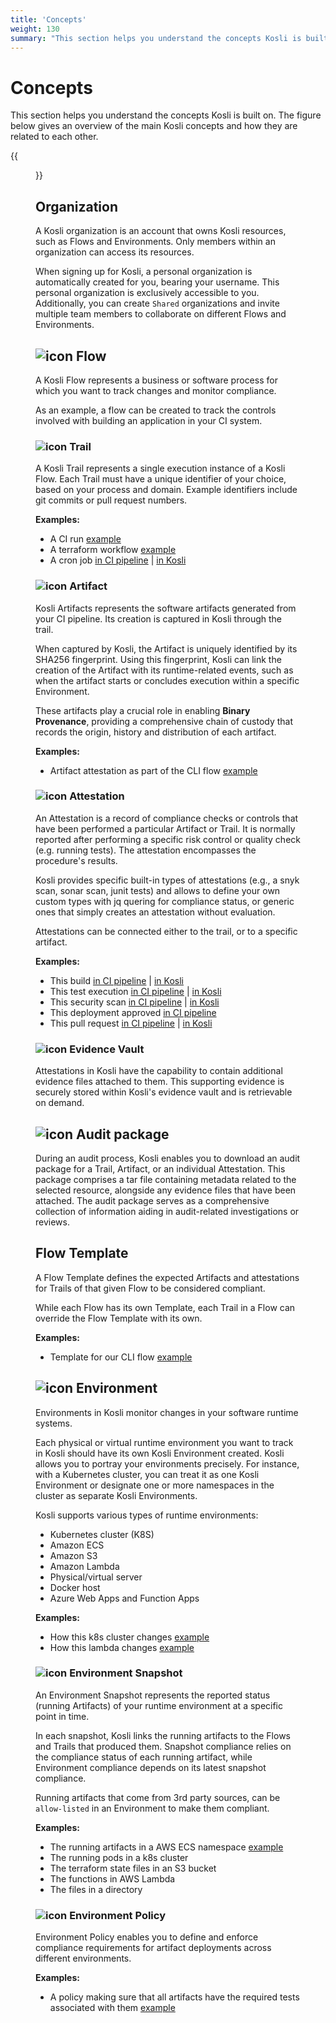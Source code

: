 ```yaml
---
title: 'Concepts'
weight: 130
summary: "This section helps you understand the concepts Kosli is built on. The figure below gives an overview of the main Kosli concepts and how they are related to each other."
---
```


# Concepts

This section helps you understand the concepts Kosli is built on. The figure below gives an overview of the main Kosli concepts and how they are related to each other.

{{<figure src="/images/kosli-concepts.jpg" alt="Kosli Concepts" width="900">}}

## Organization

A Kosli organization is an account that owns Kosli resources, such as Flows and Environments. Only members within an organization can access its resources.

When signing up for Kosli, a personal organization is automatically created for you, bearing your username. This personal organization is exclusively accessible to you. Additionally, you can create `Shared` organizations and invite multiple team members to collaborate on different Flows and Environments.

## ![icon](/images/diagram-elements/kosli-icon-round-flows.png) Flow

A Kosli Flow represents a business or software process for which you want to track changes and monitor compliance.

As an example, a flow can be created to track the controls involved with building an application in your CI system.

### ![icon](/images/diagram-elements/kosli-icon-round-trails.png) Trail

A Kosli Trail represents a single execution instance of a Kosli Flow.
Each Trail must have a unique identifier of your choice, based on your process and domain. Example identifiers include git commits or pull request numbers.

**Examples:**

* A CI run [example](https://app.kosli.com/cyber-dojo/flows/differ-ci/trails/98b393fa758558ceb90653a2cfb53ba3bd7898ee)
* A terraform workflow [example](https://app.kosli.com/cyber-dojo/flows/terraform-base-infra-prs/trails/PR-11)
* A cron job [in CI pipeline](https://github.com/cyber-dojo/live-snyk-scans/blob/2f0c74e65761b8d51271bb28de61db85b391d4f0/.github/workflows/snyk_scan_aws_prod.yml#L9) | [in Kosli](https://app.kosli.com/cyber-dojo/flows/aws-snyk-scan/trails/)

### ![icon](/images/diagram-elements/kosli-icon-round-artifact-green.png) Artifact

Kosli Artifacts represents the software artifacts generated from your CI pipeline.
Its creation is captured in Kosli through the trail.

When captured by Kosli, the Artifact is uniquely identified by its SHA256 fingerprint. Using this fingerprint, Kosli can link the creation of the Artifact with its runtime-related events, such as when the artifact starts or concludes execution within a specific Environment.

These artifacts play a crucial role in enabling **Binary Provenance**, providing a comprehensive chain of custody that records the origin, history and distribution of each artifact.

**Examples:**

* Artifact attestation as part of the CLI flow [example](https://app.kosli.com/kosli-public/flows/cli/trails/6781399)

### ![icon](/images/diagram-elements/kosli-icon-round-attestations-2.png) Attestation

An Attestation is a record of compliance checks or controls that have been performed a particular Artifact or Trail. It is normally reported after performing a specific risk control or quality check (e.g. running tests). The attestation encompasses the procedure's results.

Kosli provides specific built-in types of attestations (e.g., a snyk scan, sonar scan, junit tests) and allows to define your own custom types with jq quering for compliance status, or generic ones that simply creates an attestation without evaluation.

Attestations can be connected either to the trail, or to a specific artifact.

**Examples:**

* This build [in CI pipeline](https://app.kosli.com/api/v2/livedocs/cyber-dojo/yaml?ci=github&command=kosli+attest+artifact) | [in Kosli](https://app.kosli.com/api/v2/livedocs/cyber-dojo/event?ci=github&command=kosli+attest+artifact)
* This test execution [in CI pipeline](https://app.kosli.com/api/v2/livedocs/cyber-dojo/yaml?ci=github&command=kosli+attest+junit) | [in Kosli](https://app.kosli.com/api/v2/livedocs/cyber-dojo/event?ci=github&command=kosli+attest+junit)
* This security scan [in CI pipeline](https://app.kosli.com/api/v2/livedocs/cyber-dojo/yaml?ci=github&command=kosli+attest+snyk) | [in Kosli](https://app.kosli.com/api/v2/livedocs/cyber-dojo/event?ci=github&command=kosli+attest+snyk)
* This deployment approved [in CI pipeline](https://app.kosli.com/api/v2/livedocs/cyber-dojo/yaml?ci=github&command=kosli+report+approval)
* This pull request [in CI pipeline](https://app.kosli.com/api/v2/livedocs/cyber-dojo/yaml?ci=github&command=kosli+attest+pullrequest+github) | [in Kosli](https://app.kosli.com/api/v2/livedocs/cyber-dojo/event?ci=github&command=kosli+attest+pullrequest+github)

### ![icon](/images/diagram-elements/kosli-icon-round-vault.png) Evidence Vault

Attestations in Kosli have the capability to contain additional evidence files attached to them. This supporting evidence is securely stored within Kosli's evidence vault and is retrievable on demand.

## ![icon](/images/diagram-elements/kosli-icon-round-package.png) Audit package

During an audit process, Kosli enables you to download an audit package for a Trail, Artifact, or an individual Attestation. This package comprises a tar file containing metadata related to the selected resource, alongside any evidence files that have been attached. The audit package serves as a comprehensive collection of information aiding in audit-related investigations or reviews.

## Flow Template

A Flow Template defines the expected Artifacts and attestations for Trails of that given Flow to be considered compliant.

While each Flow has its own Template, each Trail in a Flow can override the Flow Template with its own.

**Examples:**

* Template for our CLI flow [example](https://app.kosli.com/kosli-public/flows/cli/settings/)

## ![icon](/images/diagram-elements/kosli-icon-round-environment.png) Environment

Environments in Kosli monitor changes in your software runtime systems.

Each physical or virtual runtime environment you want to track in Kosli should have its own Kosli Environment created. Kosli allows you to portray your environments precisely. For instance, with a Kubernetes cluster, you can treat it as one Kosli Environment or designate one or more namespaces in the cluster as separate Kosli Environments.

Kosli supports various types of runtime environments:

* Kubernetes cluster (K8S)
* Amazon ECS
* Amazon S3
* Amazon Lambda
* Physical/virtual server
* Docker host
* Azure Web Apps and Function Apps

**Examples:**

* How this k8s cluster changes [example](https://app.kosli.com/cyber-dojo/environments/aws-prod/events/)
* How this lambda changes [example](https://app.kosli.com/kosli-public/environments/bitbucket-lambda-example-env/snapshots/)

### ![icon](/images/diagram-elements/kosli-icon-round-snapshots.png) Environment Snapshot

An Environment Snapshot represents the reported status (running Artifacts) of your runtime environment at a specific point in time.

In each snapshot, Kosli links the running artifacts to the Flows and Trails that produced them. Snapshot compliance relies on the compliance status of each running artifact, while Environment compliance depends on its latest snapshot compliance.

Running artifacts that come from 3rd party sources, can be `allow-listed` in an Environment to make them compliant.

**Examples:**

* The running artifacts in a AWS ECS namespace [example](https://app.kosli.com/cyber-dojo/environments/aws-prod/snapshots/)
* The running pods in a k8s cluster
* The terraform state files in an S3 bucket
* The functions in AWS Lambda
* The files in a directory

### ![icon](/images/diagram-elements/kosli-icon-round-policy.png) Environment Policy

Environment Policy enables you to define and enforce compliance requirements for artifact deployments across different environments.

**Examples:**

* A policy making sure that all artifacts have the required tests associated with them [example](https://app.kosli.com/kosli-public/policies/all-test-cases-present)
